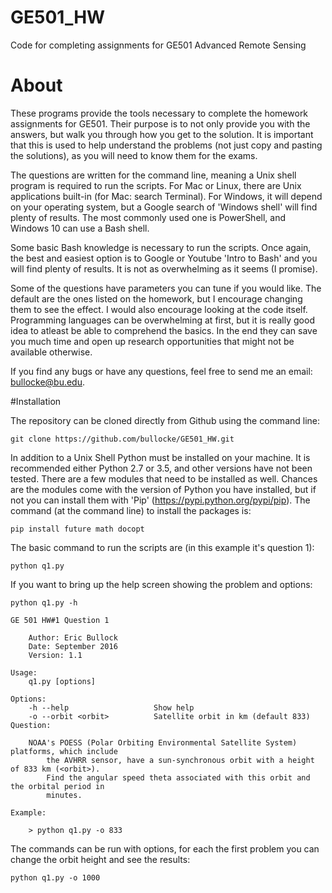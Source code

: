 # GE501_HW
Code for completing assignments for GE501 Advanced Remote Sensing

# About

These programs provide the tools necessary to complete the homework assignments for GE501. Their purpose is to not only provide you with the answers, but walk you through how you get to the solution. It is important that this is used to help understand the problems (not just copy and pasting the solutions), as you will need to know them for the exams. 

The questions are written for the command line, meaning a Unix shell program is required to run the scripts. For Mac or Linux, there are Unix applications built-in (for Mac: search Terminal). For Windows, it will depend on your operating system, but a Google search of 'Windows shell' will find plenty of results. The most commonly used one is PowerShell, and Windows 10 can use a Bash shell. 

Some basic Bash knowledge is necessary to run the scripts. Once again, the best and easiest option is to Google or Youtube 'Intro to Bash' and you will find plenty of results. It is not as overwhelming as it seems (I promise). 

Some of the questions have parameters you can tune if you would like. The default are the ones listed on the homework, but I encourage changing them to see the effect. I would also encourage looking at the code itself. Programming languages can be overwhelming at first, but it is really good idea to atleast be able to comprehend the basics. In the end they can save you much time and open up research opportunities that might not be available otherwise.   

If you find any bugs or have any questions, feel free to send me an email: bullocke@bu.edu. 

#Installation

The repository can be cloned directly from Github using the command line: 

```
git clone https://github.com/bullocke/GE501_HW.git
```

In addition to a Unix Shell Python must be installed on your machine. It is recommended either Python 2.7 or 3.5, and other versions have not been tested. There are a few modules that need to be installed as well. Chances are the modules come with the version of Python you have installed, but if not you can install them with 'Pip' (https://pypi.python.org/pypi/pip). The command (at the command line) to install the packages is:

```
pip install future math docopt
```

The basic command to run the scripts are (in this example it's question 1):

```
python q1.py
```

If you want to bring up the help screen showing the problem and options:

```
python q1.py -h 

GE 501 HW#1 Question 1

    Author: Eric Bullock
    Date: September 2016
    Version: 1.1

Usage:
    q1.py [options]

Options:
    -h --help                   Show help
    -o --orbit <orbit>          Satellite orbit in km (default 833)
Question:

    NOAA's POESS (Polar Orbiting Environmental Satellite System) platforms, which include
        the AVHRR sensor, have a sun-synchronous orbit with a height of 833 km (<orbit>).
        Find the angular speed theta associated with this orbit and the orbital period in
        minutes.

Example:

    > python q1.py -o 833
```

The commands can be run with options, for each the first problem you can change the orbit height and see the results:

```
python q1.py -o 1000
```
